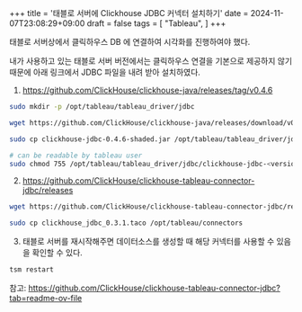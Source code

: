 +++
title = '태블로 서버에 Clickhouse JDBC 커넥터 설치하기'
date = 2024-11-07T23:08:29+09:00
draft = false
tags = [
    "Tableau",
]
+++

태블로 서버상에서 클릭하우스 DB 에 연결하여 시각화를 진행하여야 했다.

내가 사용하고 있는 태블로 서버 버전에서는 클릭하우스 연결을 기본으로 제공하지 않기 때문에 아래 링크에서 JDBC 파일을 내려 받아 설치하였다. 

1. https://github.com/ClickHouse/clickhouse-java/releases/tag/v0.4.6

```bash
sudo mkdir -p /opt/tableau/tableau_driver/jdbc

wget https://github.com/ClickHouse/clickhouse-java/releases/download/v0.4.6/clickhouse-jdbc-0.4.6-shaded.jar

sudo cp clickhouse-jdbc-0.4.6-shaded.jar /opt/tableau/tableau_driver/jdbc

# can be readable by tableau user
sudo chmod 755 /opt/tableau/tableau_driver/jdbc/clickhouse-jdbc-<version>-shaded.jar.jar
```

2. https://github.com/ClickHouse/clickhouse-tableau-connector-jdbc/releases

```bash
wget https://github.com/ClickHouse/clickhouse-tableau-connector-jdbc/releases/download/v0.3.1/clickhouse_jdbc_0.3.1.taco ./

sudo cp clickhouse_jdbc_0.3.1.taco /opt/tableau/connectors
```

3. 태블로 서버를 재시작해주면 데이터소스를 생성할 때 해당 커넥터를 사용할 수 있음을 확인할 수 있다.

```bash
tsm restart
```

참고: https://github.com/ClickHouse/clickhouse-tableau-connector-jdbc?tab=readme-ov-file

